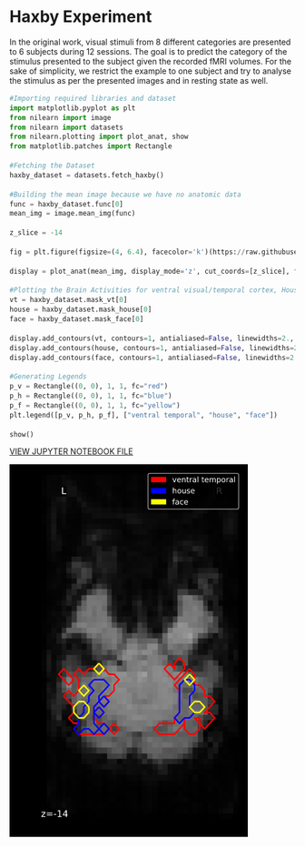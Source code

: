 # Haxby Experiment

In the original work, visual stimuli from 8 different categories are presented to 6 subjects during 12 sessions. The goal is to predict the category of the stimulus presented to the subject given the recorded fMRI volumes. For the sake of simplicity, we restrict the example to one subject and try to analyse the stimulus as per the presented images and in resting state as well.

```python
#Importing required libraries and dataset
import matplotlib.pyplot as plt
from nilearn import image
from nilearn import datasets
from nilearn.plotting import plot_anat, show
from matplotlib.patches import Rectangle

#Fetching the Dataset
haxby_dataset = datasets.fetch_haxby()

#Building the mean image because we have no anatomic data
func = haxby_dataset.func[0]
mean_img = image.mean_img(func)

z_slice = -14

fig = plt.figure(figsize=(4, 6.4), facecolor='k')(https://raw.githubusercontent.com/Pranav-Khurana/MPR/master/haxby/

display = plot_anat(mean_img, display_mode='z', cut_coords=[z_slice], figure=fig)

#Plotting the Brain Activities for ventral visual/temporal cortex, House and Face
vt = haxby_dataset.mask_vt[0]
house = haxby_dataset.mask_house[0]
face = haxby_dataset.mask_face[0]

display.add_contours(vt, contours=1, antialiased=False, linewidths=2., levels=[0], colors=['red'])
display.add_contours(house, contours=1, antialiased=False, linewidths=2., levels=[0], colors=['blue'])
display.add_contours(face, contours=1, antialiased=False, linewidths=2., levels=[0], colors=['yellow'])

#Generating Legends
p_v = Rectangle((0, 0), 1, 1, fc="red")
p_h = Rectangle((0, 0), 1, 1, fc="blue")
p_f = Rectangle((0, 0), 1, 1, fc="yellow")
plt.legend([p_v, p_h, p_f], ["ventral temporal", "house", "face"])

show()
```

[VIEW JUPYTER NOTEBOOK FILE](https://raw.githubusercontent.com/Pranav-Khurana/MPR/master/haxby/haxby.ipynb)


![OUTPUT](https://raw.githubusercontent.com/Pranav-Khurana/MPR/master/haxby/haxby_output.png)
